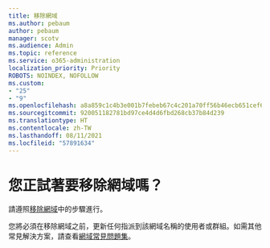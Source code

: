```yaml
---
title: 移除網域
ms.author: pebaum
author: pebaum
manager: scotv
ms.audience: Admin
ms.topic: reference
ms.service: o365-administration
localization_priority: Priority
ROBOTS: NOINDEX, NOFOLLOW
ms.custom:
- "25"
- "9"
ms.openlocfilehash: a8a859c1c4b3e001b7febeb67c4c201a70ff56b46ecb651cef69d88500846626
ms.sourcegitcommit: 920051182781bd97ce4d4d6fbd268cb37b84d239
ms.translationtype: HT
ms.contentlocale: zh-TW
ms.lasthandoff: 08/11/2021
ms.locfileid: "57891634"
---
```

# <a name="trying-to-remove-your-domain"></a>您正試著要移除網域嗎？

請遵照[移除網域](https://docs.microsoft.com/microsoft-365/admin/get-help-with-domains/remove-a-domain)中的步驟進行。
  
您將必須在移除網域之前，更新任何指派到該網域名稱的使用者或群組。如需其他常見解決方案，請查看[網域常見問題集](https://docs.microsoft.com/microsoft-365/admin/setup/domains-faq)。
  